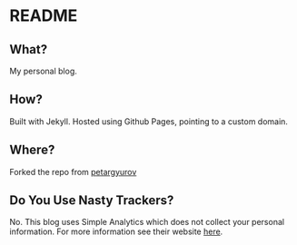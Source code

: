# README

## What?

My personal blog.

## How?

Built with Jekyll. Hosted using Github Pages, pointing to a custom domain.

## Where?

Forked the repo from [petargyurov](https://github.com/petargyurov/petargyurov.github.io)

## Do You Use Nasty Trackers?

No. This blog uses Simple Analytics which does not collect your personal information.
For more information see their website [here](https://docs.simpleanalytics.com/what-we-collect).